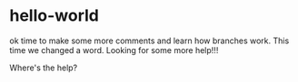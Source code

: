 # hello-world
ok time to make some more comments and learn how branches work.
This time we changed a word.
Looking for some more help!!!

Where's the help?
